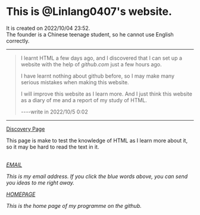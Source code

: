 <html>
<body>
  <h1> This is @Linlang0407's website. </h1>
  <p>It is created on 2022/10/04 23:52.<br />The founder is a Chinese teenage student, so he cannot use English correctly.</p>
  <hr />
  <blockquote>
  <p>I learnt HTML a few days ago, and I discovered that I can set up a website with the help of <i>github.com</i> just a few hours ago.</p>
  <p>I have learnt nothing about github before, so I may make many serious mistakes when making this website.</p>
  <p>I will improve this website as I learn more. And I just think this website as a diary of me and a report of my study of HTML.</p>
  <p>----write in 2022/10/5 0:02</p>
  </blockquote>
  <hr />
  <a href="https://linlang0407.github.io/4.html">Discovery Page</a>
  <p>This page is make to test the knowledge of HTML as I learn more about it, so it may be hard to read the text in it.</p>
  <br />
  <address>
  <a href="mailto:3288764778@qq.com">EMAIL</a>
  <p>This is my email address. If you click the blue words above, you can send you ideas to me right away.</p>
  <a href="https://github.com/LinLang0407/linlang0407.github.io">HOMEPAGE</a>
  <p>This is the home page of my programme on the github.</p>
  </address>
</body>
</html>
